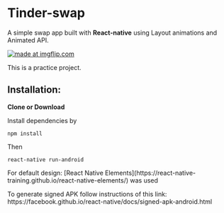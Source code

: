 # Tinder-swap

<p>A simple swap app built with <strong>React-native</strong> using Layout animations and Animated API.</p>


<a href="https://imgflip.com/gif/241nvb"><img src="https://i.imgflip.com/241nvb.gif" title="made at imgflip.com"/></a>


<p>This is a practice project. </p>
<h2>Installation:</h2>
<p><b>Clone or Download</b></p>
<p>Install dependencies by </p>
<pre><code>npm install</code></pre>
Then
<pre><code>react-native run-android</code></pre>

<p>For default design: [React Native Elements](https://react-native-training.github.io/react-native-elements/) was used </p>


<p>To generate signed APK follow instructions of this link: https://facebook.github.io/react-native/docs/signed-apk-android.html </p>
